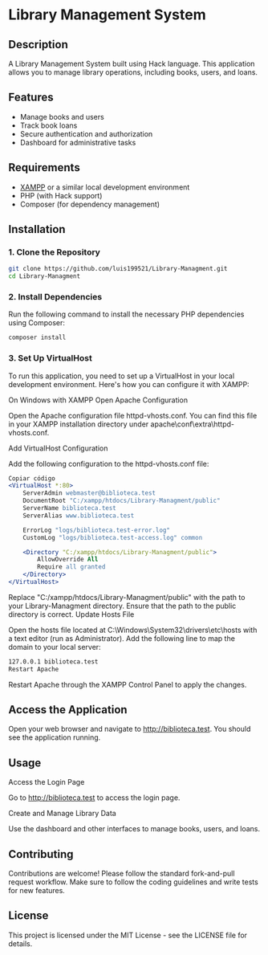 # Library Management System

## Description

A Library Management System built using Hack language. This application allows you to manage library operations, including books, users, and loans.

## Features

- Manage books and users
- Track book loans
- Secure authentication and authorization
- Dashboard for administrative tasks

## Requirements

- [XAMPP](https://www.apachefriends.org/index.html) or a similar local development environment
- PHP (with Hack support)
- Composer (for dependency management)

## Installation

### 1. Clone the Repository

```bash
git clone https://github.com/luis199521/Library-Managment.git
cd Library-Managment
```
### 2. Install Dependencies
Run the following command to install the necessary PHP dependencies using Composer:

```bash
composer install
```

### 3. Set Up VirtualHost
To run this application, you need to set up a VirtualHost in your local development environment. Here's how you can configure it with XAMPP:

On Windows with XAMPP
Open Apache Configuration

Open the Apache configuration file httpd-vhosts.conf. You can find this file in your XAMPP installation directory under apache\conf\extra\httpd-vhosts.conf.

Add VirtualHost Configuration

Add the following configuration to the httpd-vhosts.conf file:

```apache
Copiar código
<VirtualHost *:80>
    ServerAdmin webmaster@biblioteca.test
    DocumentRoot "C:/xampp/htdocs/Library-Managment/public"
    ServerName biblioteca.test
    ServerAlias www.biblioteca.test

    ErrorLog "logs/biblioteca.test-error.log"
    CustomLog "logs/biblioteca.test-access.log" common

    <Directory "C:/xampp/htdocs/Library-Managment/public">
        AllowOverride All
        Require all granted
    </Directory>
</VirtualHost>
```
Replace "C:/xampp/htdocs/Library-Managment/public" with the path to your Library-Managment directory.
Ensure that the path to the public directory is correct.
Update Hosts File

Open the hosts file located at C:\Windows\System32\drivers\etc\hosts with a text editor (run as Administrator). Add the following line to map the domain to your local server:

```apache
127.0.0.1 biblioteca.test
Restart Apache
```
Restart Apache through the XAMPP Control Panel to apply the changes.

## Access the Application

Open your web browser and navigate to http://biblioteca.test. You should see the application running.

## Usage
Access the Login Page

Go to http://biblioteca.test to access the login page.

Create and Manage Library Data

Use the dashboard and other interfaces to manage books, users, and loans.

## Contributing
Contributions are welcome! Please follow the standard fork-and-pull request workflow. Make sure to follow the coding guidelines and write tests for new features.

## License
This project is licensed under the MIT License - see the LICENSE file for details.
